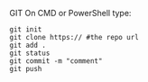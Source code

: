 GIT 
On CMD or PowerShell type: 
```
git init
git clone https:// #the repo url
git add .
git status
git commit -m "comment"
git push
```
